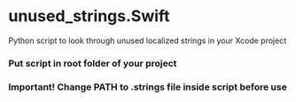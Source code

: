 # unused_strings.Swift
Python script to look through unused localized strings in your Xcode project
### Put script in root folder of your project 
### Important! Change PATH to .strings file inside script before use
